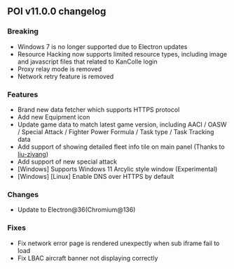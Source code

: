 ## POI v11.0.0 changelog

### Breaking

- Windows 7 is no longer supported due to Electron updates
- Resource Hacking now supports limited resource types, including image and javascript files that related to KanColle login
- Proxy relay mode is removed
- Network retry feature is removed

### Features

- Brand new data fetcher which supports HTTPS protocol
- Add new Equipment icon
- Update game data to match latest game version, including AACI / OASW / Special Attack / Fighter Power Formula / Task type / Task Tracking data
- Add support of showing detailed fleet info tile on main panel (Thanks to [liu-ziyang](https://github.com/liu-ziyang))
- Add support of new special attack
- [Windows] Supports Windows 11 Arcylic style window (Experimental)
- [Windows] [Linux] Enable DNS over HTTPS by default

### Changes

- Update to Electron@36(Chromium@136)

### Fixes

- Fix network error page is rendered unexpectly when sub iframe fail to load
- Fix LBAC aircraft banner not displaying correctly
